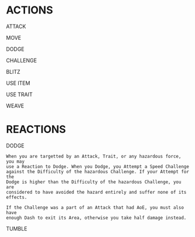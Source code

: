 ACTIONS
=======

ATTACK

MOVE

DODGE

CHALLENGE

BLITZ

USE ITEM

USE TRAIT

WEAVE

REACTIONS
=========

DODGE

    When you are targetted by an Attack, Trait, or any hazardous force, you may
    use a Reaction to Dodge. When you Dodge, you Attempt a Speed Challenge
    against the Difficulty of the hazardous Challenge. If your Attempt for the
    Dodge is higher than the Difficulty of the hazardous Challenge, you are
    considered to have avoided the hazard entirely and suffer none of its
    effects. 

    If the Challenge was a part of an Attack that had AoE, you must also have
    enough Dash to exit its Area, otherwise you take half damage instead.


TUMBLE

